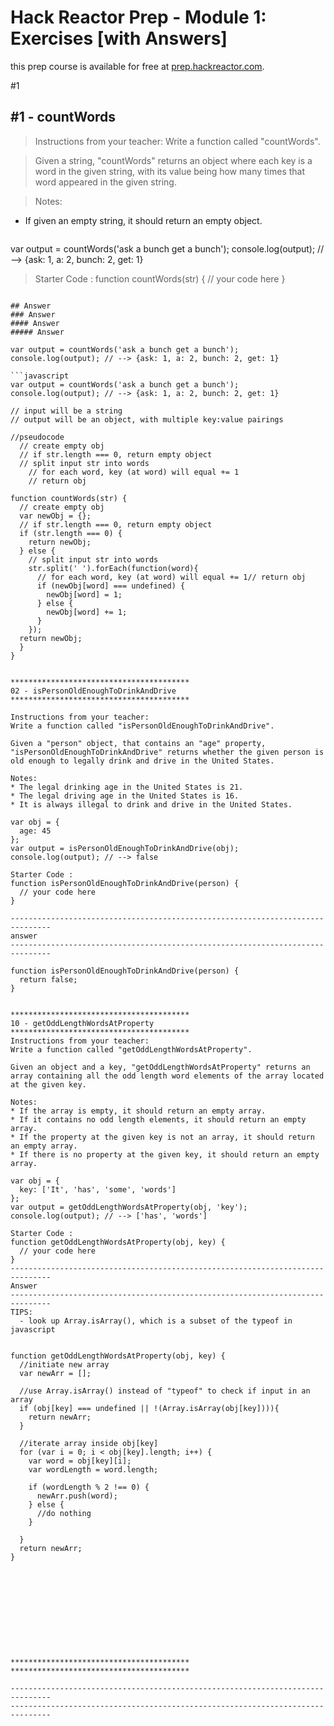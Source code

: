 # Hack Reactor Prep - Module 1: Exercises [with Answers]

this prep course is available for free at [prep.hackreactor.com](http://prep.hackreactor.com/).

 #1
## #1 - countWords


>Instructions from your teacher:
Write a function called "countWords".

>Given a string, "countWords" returns an object where each key is a word in the given string, with its value being how many times that word appeared in the given  string.

>Notes:
* If given an empty string, it should return an empty object.

> ```javascript
var output = countWords('ask a bunch get a bunch');
console.log(output);
// --> {ask: 1, a: 2, bunch: 2, get: 1}

>Starter Code :
function countWords(str) {
  // your code here
}
```

## Answer
### Answer
#### Answer
##### Answer  

var output = countWords('ask a bunch get a bunch');
console.log(output); // --> {ask: 1, a: 2, bunch: 2, get: 1}

```javascript
var output = countWords('ask a bunch get a bunch');
console.log(output); // --> {ask: 1, a: 2, bunch: 2, get: 1}

// input will be a string
// output will be an object, with multiple key:value pairings

//pseudocode
  // create empty obj
  // if str.length === 0, return empty object
  // split input str into words
    // for each word, key (at word) will equal += 1
    // return obj

function countWords(str) {
  // create empty obj
  var newObj = {};
  // if str.length === 0, return empty object
  if (str.length === 0) {
    return newObj;
  } else {
    // split input str into words
    str.split(' ').forEach(function(word){
      // for each word, key (at word) will equal += 1// return obj
      if (newObj[word] === undefined) {
        newObj[word] = 1;
      } else {
        newObj[word] += 1;
      }
    });
  return newObj;
  }
}
```
~~~~

****************************************
02 - isPersonOldEnoughToDrinkAndDrive
****************************************

Instructions from your teacher:
Write a function called "isPersonOldEnoughToDrinkAndDrive".

Given a "person" object, that contains an "age" property, "isPersonOldEnoughToDrinkAndDrive" returns whether the given person is old enough to legally drink and drive in the United States.

Notes:
* The legal drinking age in the United States is 21.
* The legal driving age in the United States is 16.
* It is always illegal to drink and drive in the United States.

var obj = {
  age: 45
};
var output = isPersonOldEnoughToDrinkAndDrive(obj);
console.log(output); // --> false

Starter Code :
function isPersonOldEnoughToDrinkAndDrive(person) {
  // your code here
}

-------------------------------------------------------------------------------
answer
-------------------------------------------------------------------------------

function isPersonOldEnoughToDrinkAndDrive(person) {
  return false;
}


****************************************
10 - getOddLengthWordsAtProperty
****************************************
Instructions from your teacher:
Write a function called "getOddLengthWordsAtProperty".

Given an object and a key, "getOddLengthWordsAtProperty" returns an array containing all the odd length word elements of the array located at the given key.

Notes:
* If the array is empty, it should return an empty array.
* If it contains no odd length elements, it should return an empty array.
* If the property at the given key is not an array, it should return an empty array.
* If there is no property at the given key, it should return an empty array.

var obj = {
  key: ['It', 'has', 'some', 'words']
};
var output = getOddLengthWordsAtProperty(obj, 'key');
console.log(output); // --> ['has', 'words']

Starter Code :
function getOddLengthWordsAtProperty(obj, key) {
  // your code here
}
-------------------------------------------------------------------------------
Answer
-------------------------------------------------------------------------------
TIPS:
  - look up Array.isArray(), which is a subset of the typeof in javascript


function getOddLengthWordsAtProperty(obj, key) {
  //initiate new array
  var newArr = [];

  //use Array.isArray() instead of "typeof" to check if input in an array
  if (obj[key] === undefined || !(Array.isArray(obj[key]))){
    return newArr;
  }

  //iterate array inside obj[key]
  for (var i = 0; i < obj[key].length; i++) {
    var word = obj[key][i];
    var wordLength = word.length;  

    if (wordLength % 2 !== 0) {
      newArr.push(word);
    } else {
      //do nothing
    }

  }
  return newArr;
}











****************************************
****************************************

-------------------------------------------------------------------------------
-------------------------------------------------------------------------------
